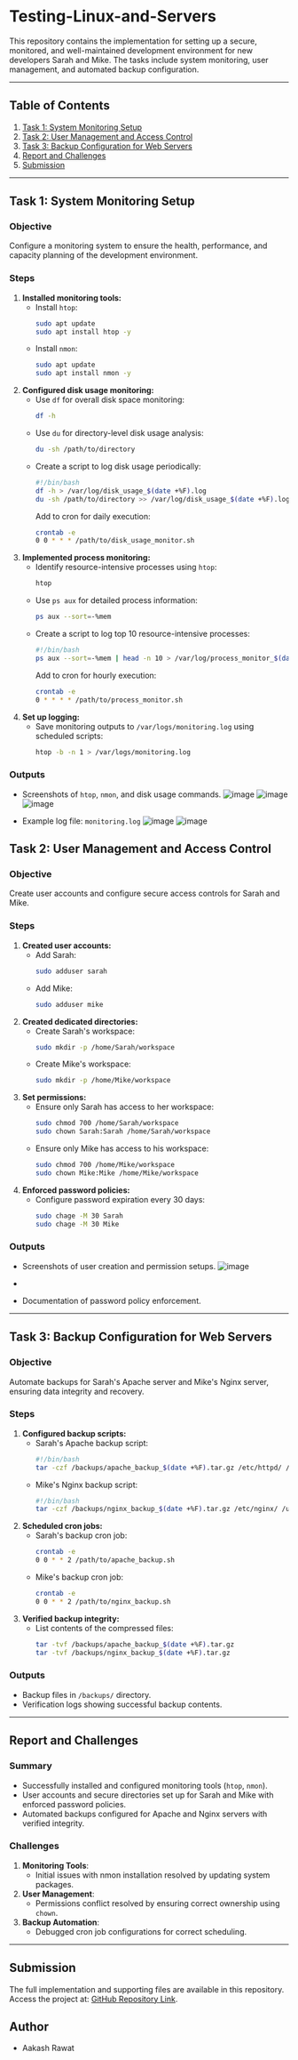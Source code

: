 # Testing-Linux-and-Servers

This repository contains the implementation for setting up a secure, monitored, and well-maintained development environment for new developers Sarah and Mike. The tasks include system monitoring, user management, and automated backup configuration.

---

## Table of Contents

1. [Task 1: System Monitoring Setup](#task-1-system-monitoring-setup)
2. [Task 2: User Management and Access Control](#task-2-user-management-and-access-control)
3. [Task 3: Backup Configuration for Web Servers](#task-3-backup-configuration-for-web-servers)
4. [Report and Challenges](#report-and-challenges)
5. [Submission](#submission)

---

## Task 1: System Monitoring Setup

### Objective
Configure a monitoring system to ensure the health, performance, and capacity planning of the development environment.

### Steps
1. **Installed monitoring tools:**
    - Install `htop`:
      ```bash
      sudo apt update
      sudo apt install htop -y
      ```
    - Install `nmon`:
      ```bash
      sudo apt update
      sudo apt install nmon -y
      ```
2. **Configured disk usage monitoring:**
    - Use `df` for overall disk space monitoring:
      ```bash
      df -h
      ```
    - Use `du` for directory-level disk usage analysis:
      ```bash
      du -sh /path/to/directory
      ```
    - Create a script to log disk usage periodically:
      ```bash
      #!/bin/bash
      df -h > /var/log/disk_usage_$(date +%F).log
      du -sh /path/to/directory >> /var/log/disk_usage_$(date +%F).log
      ```
      Add to cron for daily execution:
      ```bash
      crontab -e
      0 0 * * * /path/to/disk_usage_monitor.sh
      ```
3. **Implemented process monitoring:**
    - Identify resource-intensive processes using `htop`:
      ```bash
      htop
      ```
    - Use `ps aux` for detailed process information:
      ```bash
      ps aux --sort=-%mem
      ```
    - Create a script to log top 10 resource-intensive processes:
      ```bash
      #!/bin/bash
      ps aux --sort=-%mem | head -n 10 > /var/log/process_monitor_$(date +%F).log
      ```
      Add to cron for hourly execution:
      ```bash
      crontab -e
      0 * * * * /path/to/process_monitor.sh
      ```
4. **Set up logging:**
    - Save monitoring outputs to `/var/logs/monitoring.log` using scheduled scripts:
      ```bash
      htop -b -n 1 > /var/logs/monitoring.log
      ```

### Outputs
- Screenshots of `htop`, `nmon`, and disk usage commands.
 ![image](https://github.com/user-attachments/assets/54921845-194d-418f-8c79-62b15295bd4c)
 ![image](https://github.com/user-attachments/assets/bb92cb93-f734-414f-90ab-c4fefa2a76e6)
 ![image](https://github.com/user-attachments/assets/57dc9c50-7b42-49dc-ace2-74ffd8fba16c)

- Example log file: `monitoring.log`
 ![image](https://github.com/user-attachments/assets/a9f7768d-98d4-4eb1-b699-b2818a8d9726)
 ![image](https://github.com/user-attachments/assets/db42fb32-4cee-491a-9df3-fc260dd96a50)



## Task 2: User Management and Access Control

### Objective
Create user accounts and configure secure access controls for Sarah and Mike.

### Steps
1. **Created user accounts:**
    - Add Sarah:
      ```bash
      sudo adduser sarah
      ```
    - Add Mike:
      ```bash
      sudo adduser mike
      ```
2. **Created dedicated directories:**
    - Create Sarah's workspace:
      ```bash
      sudo mkdir -p /home/Sarah/workspace
      ```
    - Create Mike's workspace:
      ```bash
      sudo mkdir -p /home/Mike/workspace
      ```
3. **Set permissions:**
    - Ensure only Sarah has access to her workspace:
      ```bash
      sudo chmod 700 /home/Sarah/workspace
      sudo chown Sarah:Sarah /home/Sarah/workspace
      ```
    - Ensure only Mike has access to his workspace:
      ```bash
      sudo chmod 700 /home/Mike/workspace
      sudo chown Mike:Mike /home/Mike/workspace
      ```
4. **Enforced password policies:**
    - Configure password expiration every 30 days:
      ```bash
      sudo chage -M 30 Sarah
      sudo chage -M 30 Mike
      ```

### Outputs
- Screenshots of user creation and permission setups.
 ![image](https://github.com/user-attachments/assets/135ac087-a267-4a49-9303-8cf0d4ac018f)
- 

- Documentation of password policy enforcement.

---

## Task 3: Backup Configuration for Web Servers

### Objective
Automate backups for Sarah's Apache server and Mike's Nginx server, ensuring data integrity and recovery.

### Steps
1. **Configured backup scripts:**
    - Sarah's Apache backup script:
      ```bash
      #!/bin/bash
      tar -czf /backups/apache_backup_$(date +%F).tar.gz /etc/httpd/ /var/www/html/
      ```
    - Mike's Nginx backup script:
      ```bash
      #!/bin/bash
      tar -czf /backups/nginx_backup_$(date +%F).tar.gz /etc/nginx/ /usr/share/nginx/html/
      ```
2. **Scheduled cron jobs:**
    - Sarah's backup cron job:
      ```bash
      crontab -e
      0 0 * * 2 /path/to/apache_backup.sh
      ```
    - Mike's backup cron job:
      ```bash
      crontab -e
      0 0 * * 2 /path/to/nginx_backup.sh
      ```
3. **Verified backup integrity:**
    - List contents of the compressed files:
      ```bash
      tar -tvf /backups/apache_backup_$(date +%F).tar.gz
      tar -tvf /backups/nginx_backup_$(date +%F).tar.gz
      ```

### Outputs
- Backup files in `/backups/` directory.
- Verification logs showing successful backup contents.

---

## Report and Challenges

### Summary
- Successfully installed and configured monitoring tools (`htop`, `nmon`).
- User accounts and secure directories set up for Sarah and Mike with enforced password policies.
- Automated backups configured for Apache and Nginx servers with verified integrity.

### Challenges
1. **Monitoring Tools**:
   - Initial issues with nmon installation resolved by updating system packages.
2. **User Management**:
   - Permissions conflict resolved by ensuring correct ownership using `chown`.
3. **Backup Automation**:
   - Debugged cron job configurations for correct scheduling.

---

## Submission

The full implementation and supporting files are available in this repository. Access the project at: [GitHub Repository Link](#).


## Author
- Aakash Rawat 
